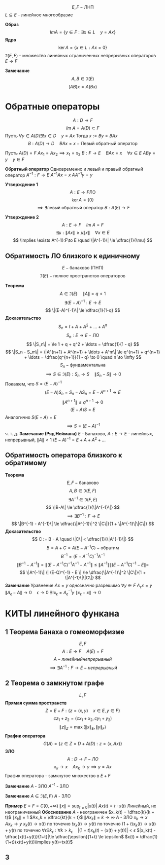 $$
E, F - \text{ЛНП}
$$
$L \subseteq E$ - линейное многообразие

**Образ**
$$
Im A = \left\{ y \in F: \exists x \in L\quad y=Ax \right\} 
$$
**Ядро**
$$
\ker A = \{ x\in L: Ax = 0 \}
$$
$\Im(E, F)$ - множество линейных ограниченных непрерывных операторов $E\to F$

**Замечание**
$$
A, B \in \Im(E)
$$
$$
(AB){x} = A\left( Bx \right) 
$$


# Обратные операторы
$$
A:D \to F
$$
$$
Im~A = A(D) \subset F
$$
Пусть $\forall y\in A(D) \exists ! x\in D \quad y=Ax$
Тогда $x:=By = BAx$
$$
B:A(D) \to D\quad BAx=x - \text{Левый обратный оператор}
$$

Пусть $A(D) = F$
$Ax_1 = Ax_2 \implies x_1 = x_2$
$B: F \to E\quad BAx = x \quad \forall x \in E$
$ABy = y\quad y\in F$

**Обратный оператор**
	Одновременно и левый и правый обратный оператор
	$A^{-1}:F\to E$
	$A^{-1}Ax=x$
	$AA^{-1}y=y$

**Утверждение 1**
$$
A:E\to F \text{ЛО}
$$
$$
\ker A = \{ 0 \}
$$
$$
\implies \exists \text{левый обратный оператор } B:A(E) \to F 
$$

**Утверждение 2**
$$
A: E \to F \quad Im~A = F
$$
$$
\exists \mu: \|Ax\|\ge \mu \|x\| \quad \forall x\in E
$$
$$
\implies \exists A^{-1}:F\to E \quad \|A^{-1}\| \le \dfrac{1}{\mu}
$$
## Обратимость ЛО близкого к единичному
$$
E - \text{банахово (ПНП)}
$$
$$
\Im(E) - \text{полное пространство операторов}
$$

**Теорема**
$$
A\in \Im(E) \quad \|A\| = q < 1
$$
$$
\exists (E-A)^{-1}: E \to E
$$
$$
\|(E-A)^{-1}\| \le \dfrac{1}{1-q}
$$
**Доказательство**
$$
S_n = I + A + A^2 + \ldots + A^n
$$
$$
S_n: E\to E - \text{ЛО}
$$
$$
\|S_n\| = \le 1 + q + q^2 + \ldots = \dfrac{1}{1 - q}
$$
$$
\|S_n - S_m\| = \|A^{n+1} + A^{n+1} + \ldots + A^m\| \le q^{n+1} + q^{n+1} + \ldots = \dfrac{q^{n+1}}{1 - q} \to 0 \quad n \to \infty
$$
$$
S_n - \text{фундаментальна}
$$
$$
\implies S\in \Im(E): S_n \to S \quad \|S_n-S\|\to 0
$$
Покажем, что $S=(E-A)^{-1}$
$$
(E-A)S_n = S_n - AS_n = E - A^{n+1} \to E
$$
$$
\|A^{n+1}\|\le q^{n+1} \to 0
$$
$$
(E-A)S = E
$$
Аналогично $S(E-A) = E$
$$
\implies S = (E-A)^{-1}
$$
ч. т. д.
**Замечание (Ряд Неймана)**
$E$ - Банахово, $A:E\to E$ - линейных, непрерывный, $\|A\|< 1$
$(E-A)^{-1} = E + A + A^2 + \ldots$

## Обратимость оператора близкого к обратимому
**Теорема**
$$
E, F - \text{банахово}
$$
$$
A, B \in \Im (E, F)
$$
$$
\exists A^{-1} \in \Im (F, E)
$$
$$
\|B-A\| \le \dfrac{1}{\|A^{-1}\|}
$$
$$
\implies \exists B^{-1}: F \to E
$$
$$
\|B^{-1} - A^{-1}\| \le \dfrac{\|A^{-1}\|^2 \|C\|}{1 + \|A^{-1}\|\|C\|}
$$
**Доказательство**
$$
C := B - A \quad \|C\| < \dfrac{1}{\|A^{-1}\|}
$$
$$
B = A + C = A(E-A^{-1}C) - \text{обратим}
$$
$$
B^{-1} = (E-A^{-1}C)^{-1}A^{-1}
$$
$$
\|B^{-1} - A^{-1}\| = \|(E-A^{-1}C)^{-1}A^{-1} - A^{-1}\| \le \|A^{-1}\| \| (E-A^{-1}C)^{-1} - E \| = 
$$
$$
\|A^{-1}\| \| (E-Q)^{-1} - E \| \le \dfrac{\|A^{-1}\|^2 \|C\|}{1 + \|A^{-1}\|\|C\|}
$$
**Замечание**
Уравнение $Ax=y$ однозначно разрешимо $\forall y \in F$
$A_\epsilon x = y\quad \|A_\epsilon - A\| \to 0 \quad \epsilon \to 0$ 
$\exists ! x_\epsilon = A_\epsilon^{-1} y$
$\|x_\epsilon - x\| \to 0$

# КИТЫ линейного функана
## 1 Теорема Банаха о гомеоморфизме
$$
E, F
$$
$$
A:E\to F\quad A(E) = F
$$
$$
A - линейный непрерывный
$$
$$
\implies \exists A^{-1}: F \to E - непрерывный
$$
## 2 Теорема о замкнутом графе
$$
L, F
$$
**Прямая сумма пространств**
$$
Z=E+F: \{ z=(x, y) \quad x\in E, y\in F \}
$$
$$
cz_1+z_2 = (cx_1 + x_2, cy_1 + y_2)
$$
$$
\|z\|_Z = \max(\|x\|_E, \|y\|_F)
$$
**График оператора**
$$
G(A) = \{z\in Z = D + A(D): z=(x, Ax)\}
$$
**ЗЛО**
$$
A:D\to F - ЛО
$$
$$
x_k\to x\quad Ax_k \to y \implies y=Ax
$$
График оператора - замкнутое множество в $E + F$

**Замечание**
$A$ - ЗЛО
$A^{-1}$ - ЗЛО

**Замечание**
$A \in \Im(E, F)$
$A$ - ЗЛО

**Пример**
	$E=F=C[0, +\infty)$
	$\|x\|=\sup_{t\ge 0} |x(t)|$
	$Ax(t) = t \cdot x(t)$
	Линейный, но неограниченный
**Обоснование**
	$A$ - неограничен
	$x_k(t) = \dfrac{k}{k + t}$
	$\|x_k\|=1$
	$Ax_k = \dfrac{kt}{k + t}$
	$\|Ax_k\| = k \to \infty$
	$A$ - ЗЛО
	$x_k \to x \quad Ax_k \to y$
	$x_k(t)\to x(t)$ по точечно
	$tx_k(t) \to y(t)$ по точечно
	$(1+t)x_k(t) \to x(t) + y(t)$ по точечно
	$\forall \epsilon \exists k_\epsilon: \forall k>k_\epsilon\quad |(1+t)x_k(t)-(x(t)+y(t))|<\epsilon$
	$|x_k(t) - \dfrac{x(t)+y(t)}{1+t}|\le \dfrac{\epsilon}{1+t} \le \epsilon$
	$x(t) = \dfrac{1}{1+t}(x(t)+y(t))\implies y(t)=tx(t)$

## 3 












